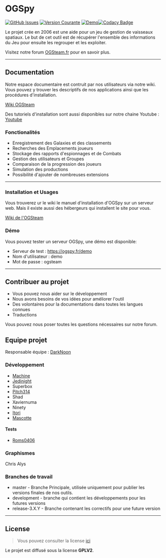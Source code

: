 OGSpy
============
[![GitHub Issues](https://img.shields.io/github/issues/OGSTeam/ogspy.svg)](https://github.com/OGSTeam/ogspy/issues) [![Version Courante](https://img.shields.io/badge/version-3.3.7-green.svg)](https://github.com/OGSTeam/ogspy) [![Demo](https://img.shields.io/badge/demo-online-green.svg)](http://ogspy.fr/demo)[![Codacy Badge](https://api.codacy.com/project/badge/Grade/e15bf326567d45c3aea25192f46aa596)](https://www.codacy.com/app/OGSteam/ogspy?utm_source=github.com&amp;utm_medium=referral&amp;utm_content=OGSteam/ogspy&amp;utm_campaign=Badge_Grade)

Le projet crée en 2006 est une aide pour un jeu de gestion de vaisseaux spatiaux.
Le but de cet outil est de récupérer l'ensemble des informations du Jeu pour ensuite les regrouper et les exploiter.

Visitez notre forum [OGSteam.fr](https://forum.ogsteam.eu) pour en savoir plus.

---

## Documentation

Notre espace documentaire est contruit par nos utilisateurs via notre wiki. Vous pouvez y trouver les descriptifs de nos applications ainsi que les procédures d'installation.

[Wiki OGSteam](https://wiki.ogsteam.eu)

Des tutoriels d'installation sont aussi disponibles sur notre chaine Youtube : [Youtube](https://www.youtube.com/playlist?list=PLF1RvCcSTS6M28sPpadlerKcuwhhTBtrQ)

### Fonctionalités
- Enregistrement des Galaxies et des classements
- Recherches des Emplacements joueurs
- Stockage des rapports d'espionnages et de Combats
- Gestion des utilisateurs et Groupes
- Comparaison de la progression des joueurs
- Simulation des productions
- Possibilité d'ajouter de nombreuses extensions

---

### Installation et Usages
Vous trouverez ur le wiki le manuel d'installation d'OGSpy sur un serveur web. Mais il existe aussi des hébergeurs qui installent le site pour vous.

[Wiki de l'OGSteam](https://wiki.ogsteam.eu/doku.php)

### Démo
Vous pouvez tester un serveur OGSpy, une démo est disponible:

- Serveur de test : https://ogspy.fr/demo
- Nom d'utilisateur : demo
- Mot de passe : ogsteam

---

## Contribuer au projet

- Vous pouvez nous aider sur le développement
- Nous avons besoins de vos idées pour améliorer l'outil
- Des volontaires pour la documentations dans toutes les langues connues
- Traductions

Vous pouvez nous poser toutes les questions nécessaires sur notre forum.

## Equipe projet

Responsable équipe : [DarkNoon](https://github.com/darknoon29)

### Développement

* [Machine](https://github.com/machine62)
* [Jedinight](https://github.com/jedi-night)
* Superbox 
* [Pitch314](https://github.com/pitch314)
* Shad
* Xaviernuma
* Ninety
* [Itori](https://github.com/Itori)
* [Mascotte](https://github.com/mascotte88)

#### Tests

* [Roms0406](https://github.com/Roms0406)

### Graphismes

 Chris Alys 

### Branches de travail

* master - Branche Principale, utilisée uniquement pour publier les versions finales de nos outils.
* development - branche qui contient les développements pour les futures versions
* release-3.X.Y - Branche contenant les correctifs pour une future version

---
## License
>Vous pouvez consulter la license [ici](https://github.com/OGSTeam/ogspy/blob/master/LICENSE)

Le projet est diffusé sous la license **GPLV2**.
